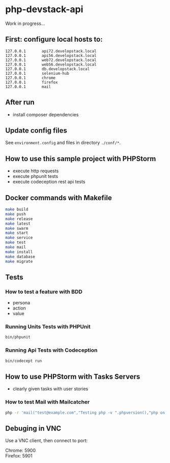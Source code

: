 # php-devstack-api

Work in progress...

## First: configure local hosts to:
```
127.0.0.1		api72.developstack.local
127.0.0.1		api56.developstack.local
127.0.0.1		web72.developstack.local
127.0.0.1		web56.developstack.local
127.0.0.1		db.developstack.local
127.0.0.1		selenium-hub
127.0.0.1		chrome
127.0.0.1		firefox
127.0.0.1		mail
```

## After run
- install composer dependencies

## Update config files
See ``environment.config`` and files in directory ``./conf/*``.

## How to use this sample project with PHPStorm
- execute http requests
- execute phpunit tests
- execute codeception rest api tests

## Docker commands with Makefile

```bash
make build
make push
make release
make latest
make swarm
make start
make service
make test
make mail
make install
make database
make migrate
```

## Tests

### How to test a feature with BDD
- persona
- action
- value

### Running Units Tests with PHPUnit
```bash
bin/phpunit
```

### Running Api Tests with Codeception
```bash
bin/codecept run
```

## How to use PHPStorm with Tasks Servers
- clearly given tasks with user stories

### How to test Mail with Mailcatcher
```bash
php -r 'mail("test@example.com","Testing php -v ".phpversion(),"php on ".gethostname());'
```

## Debuging in VNC
Use a VNC client, then connect to port:

Chrome: 5900  
Firefox: 5901  
